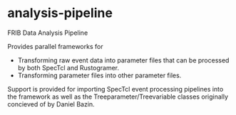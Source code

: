 # analysis-pipeline
FRIB Data Analysis Pipeline

Provides parallel frameworks for

*  Transforming raw event data into parameter files that can be processed by both SpecTcl and Rustogramer.
*  Transforming parameter files into other parameter files.

Support is provided for importing SpecTcl event processing pipelines into the framework as well
as the Treeparameter/Treevariable classes originally concieved of by Daniel Bazin.

